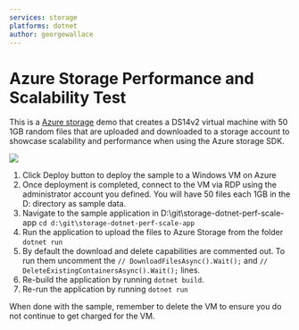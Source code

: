 ```yaml
---
services: storage
platforms: dotnet
author: georgewallace
---
```


# Azure Storage Performance and Scalability Test

This is a <a href="http://azure.microsoft.com/en-us/services/storage/">Azure storage</a> demo that creates a DS14v2 virtual machine with 50 1GB random files that are uploaded and downloaded to a storage account to showcase scalability and performance when using the Azure storage SDK.

<a href="https://portal.azure.com/#create/Microsoft.Template/uri/https%3A%2F%2Fraw.githubusercontent.com%2Fgeorgewallace%2Fstorage-dotnet-perf-scale-app%2Fmaster%2Fazuredeploy.json" target="_blank">
    <img src="http://azuredeploy.net/deploybutton.png"/>
</a>

1. Click Deploy button to deploy the sample to a Windows VM on Azure
2. Once deployment is completed, connect to the VM via RDP using the administrator account you defined. You will have 50 files each 1GB in the D: directory as sample data.
3. Navigate to the sample application in D:\git\storage-dotnet-perf-scale-app
`cd d:\git\storage-dotnet-perf-scale-app`
4. Run the application to upload the files to Azure Storage from the folder
`dotnet run`
5. By default the download and delete capabilities are commented out.  To run them uncomment the `// DownloadFilesAsync().Wait();` and `// DeleteExistingContainersAsync().Wait();` lines.
6. Re-build the application by running `dotnet build`.
7. Re-run the application by running `dotnet run`

When done with the sample, remember to delete the VM to ensure you do not continue to get charged for the VM.
